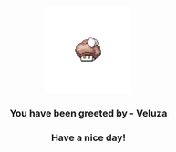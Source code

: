 <p align="center">
            <img src="https://raw.githubusercontent.com/PokeAPI/sprites/master/sprites/pokemon/932.png" width="150" height="150">
          </p>
          <h3 align="center">You have been greeted by - <b>Veluza</b></h3>
          <h3 align="center">Have a nice day!</h3>
        
